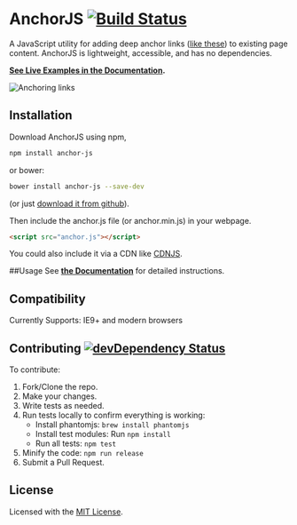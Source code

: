 # AnchorJS [![Build Status](https://img.shields.io/travis/bryanbraun/anchorjs/master.svg?style=flat)](https://travis-ci.org/bryanbraun/anchorjs)

A JavaScript utility for adding deep anchor links ([like these](http://ux.stackexchange.com/q/36304/33248)) to existing page content. AnchorJS is lightweight, accessible, and has no dependencies.

**[See Live Examples in the Documentation](http://bryanbraun.github.io/anchorjs#examples).**

![Anchoring links](http://bryanbraun.com/sites/default/files/anchoring-links_0.png)

## Installation

Download AnchorJS using npm,

```bash
npm install anchor-js
```

or bower:

```bash
bower install anchor-js --save-dev
```

(or just [download it from github](https://github.com/bryanbraun/anchorjs/releases)).

Then include the anchor.js file (or anchor.min.js) in your webpage.

```html
<script src="anchor.js"></script>
```

You could also include it via a CDN like [CDNJS](https://cdnjs.com/libraries/anchor-js).

##Usage
See **[the Documentation](http://bryanbraun.github.io/anchorjs#basic-usage)** for detailed instructions.

## Compatibility
Currently Supports: IE9+ and modern browsers

## Contributing [![devDependency Status](https://img.shields.io/david/dev/bryanbraun/anchorjs.svg?style=flat)](https://david-dm.org/bryanbraun/anchorjs#info=devDependencies)
To contribute:

1. Fork/Clone the repo.
2. Make your changes.
3. Write tests as needed.
4. Run tests locally to confirm everything is working:
   - Install phantomjs: `brew install phantomjs`
   - Install test modules: Run `npm install`
   - Run all tests: `npm test`
5. Minify the code: `npm run release`
6. Submit a Pull Request.

## License
Licensed with the [MIT License](http://opensource.org/licenses/MIT).
